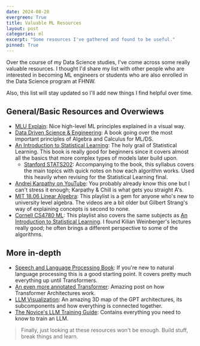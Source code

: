 ```yaml
---
date: 2024-08-28
evergreen: True
title: Valuable ML Resources
layout: post
categories: ml
excerpt: "Some resources I've gathered and found to be useful."
pinned: True
---
```


Over the course of my Data Science studies, I've come across some really valuable resources. I thought I'd share my list with other people who are interested in becoming ML engineers or students who are also enrolled in the Data Science program at FHNW.

Also, this list will stay updated so I'll add new things I find helpful over time.

## General/Basic Resources and Overwiews

- [MLU Explain](https://mlu-explain.github.io/): Nice high-level ML principles explained in a visual way.
- [Data Driven Science & Engineering](https://databookuw.com/databook.pdf): A book going over the most important principles of Algebra and Calculus for ML/DS.
- [An Introduction to Statistical Learning](https://www.statlearning.com/): The holy grail of Statistical Learning. This book is really good for beginners since it covers almost all the basics that more complex types of models later build upon.
    - [Stanford STATS202](https://web.stanford.edu/class/stats202/intro.html): Accompanying to the book, this syllabus covers the main topics with quick notes on how each algorithm works. Used this heavily when revising for the Statistical Learning final.
- [Andrej Karpathy on YouTube](https://www.youtube.com/andrejkarpathy): You probably already know this one but I can't stress it enough; Karpathy & Chill is what gets you straight A's.
- [MIT 18.06 Linear Algebra](https://www.youtube.com/watch?v=J7DzL2_Na80&list=PL221E2BBF13BECF6C&index=3): This playlist is a gem for anyone who's new to  university level algebra. The videos are a bit older but Gilbert Strang's way of explaining concepts is second to none.
- [Cornell CS4780 ML](https://www.youtube.com/watch?v=MrLPzBxG95I&list=PLl8OlHZGYOQ7bkVbuRthEsaLr7bONzbXS): This playlist also covers the same subjects as [An Introduction to Statistical Learning](https://www.statlearning.com/). I found Kilian Weinberger's lectures really good; he often brings a different perspective to some of the algorithms.

## More in-depth

- [Speech and Language Processing Book](https://web.stanford.edu/~jurafsky/slp3/): If you're new to natural language processing this is a good starting point. It covers pretty much everything up until Transformers.
- [An even more annotated Transformer](https://pi-tau.github.io/posts/transformer/): Amazing post on how Transformer Architectures work.
- [LLM Visualization](https://bbycroft.net/llm): An amazing 3D map of the GPT architectures, its subcomponents and how everything is connected together.
- [The Novice's LLM Training Guide](https://rentry.co/llm-training): Contains everything you need to know to train an LLM.

> Finally, just looking at these resources won't be enough. Build stuff, break things and learn.